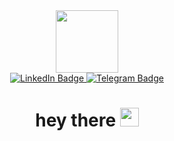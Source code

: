 <div id="header" align="center">
  <img src="https://i.giphy.com/media/v1.Y2lkPTc5MGI3NjExZjJ1bTdmc251MzRxYWhhaTdzbzZzeDV6eGxmaGtkMDBydGRrYjh3MSZlcD12MV9pbnRlcm5hbF9naWZfYnlfaWQmY3Q9Zw/3oKIPnAiaMCws8nOsE/giphy.gif" width="100"/>
</div>
<div id="badges" align="center">
  <a href="https://www.linkedin.com/in/olgamatusevich/">
    <img src="https://img.shields.io/badge/LinkedIn-blue?style=for-the-badge&logo=linkedin&logoColor=white" alt="LinkedIn Badge"/>
  </a>
  <a href="https://t.me/olyayyaa">
    <img src="https://img.shields.io/badge/Telegram-blue?style=for-the-badge&logo=telegram&logoColor=white" alt="Telegram Badge"/>
  </a>
</div>
<div id="header" align="center">
<img 
  src="https://komarev.com/ghpvc/?username=your-github-username&style=flat-square&color=blue" alt=""/>
  <h1>
  hey there
  <img src="https://media.giphy.com/media/hvRJCLFzcasrR4ia7z/giphy.gif" width="30px"/>
</h1>
</div>
